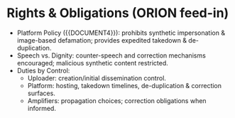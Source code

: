 # Rights & Obligations (ORION feed-in)

- Platform Policy ({{DOCUMENT4}}): prohibits synthetic impersonation & image-based defamation; provides expedited takedown & de-duplication.
- Speech vs. Dignity: counter-speech and correction mechanisms encouraged; malicious synthetic content restricted.
- Duties by Control:
  - Uploader: creation/initial dissemination control.
  - Platform: hosting, takedown timelines, de-duplication & correction surfaces.
  - Amplifiers: propagation choices; correction obligations when informed.
